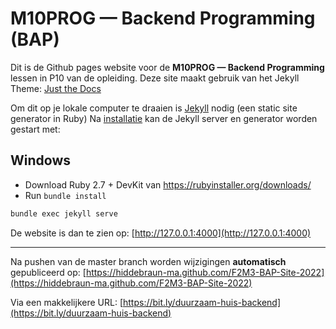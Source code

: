 # M10PROG — Backend Programming (BAP)

Dit is de Github pages website voor de **M10PROG — Backend Programming** lessen in P10 van de opleiding.
Deze site maakt gebruik van het Jekyll Theme: [Just the Docs](https://pmarsceill.github.io/just-the-docs/)

Om dit op je lokale computer te draaien is [Jekyll](https://jekyllrb.com/) nodig (een static site generator in Ruby)
Na [installatie](https://jekyllrb.com/docs/installation/) kan de Jekyll server en generator worden gestart met:

## Windows
- Download Ruby 2.7 + DevKit van https://rubyinstaller.org/downloads/
- Run `bundle install`

```bash
bundle exec jekyll serve
```

De website is dan te zien op:
[http://127.0.0.1:4000](http://127.0.0.1:4000)

----
Na pushen van de master branch worden wijzigingen **automatisch** gepubliceerd op:
[https://hiddebraun-ma.github.com/F2M3-BAP-Site-2022](https://hiddebraun-ma.github.com/F2M3-BAP-Site-2022)

Via een makkelijkere URL:
[https://bit.ly/duurzaam-huis-backend](https://bit.ly/duurzaam-huis-backend)



